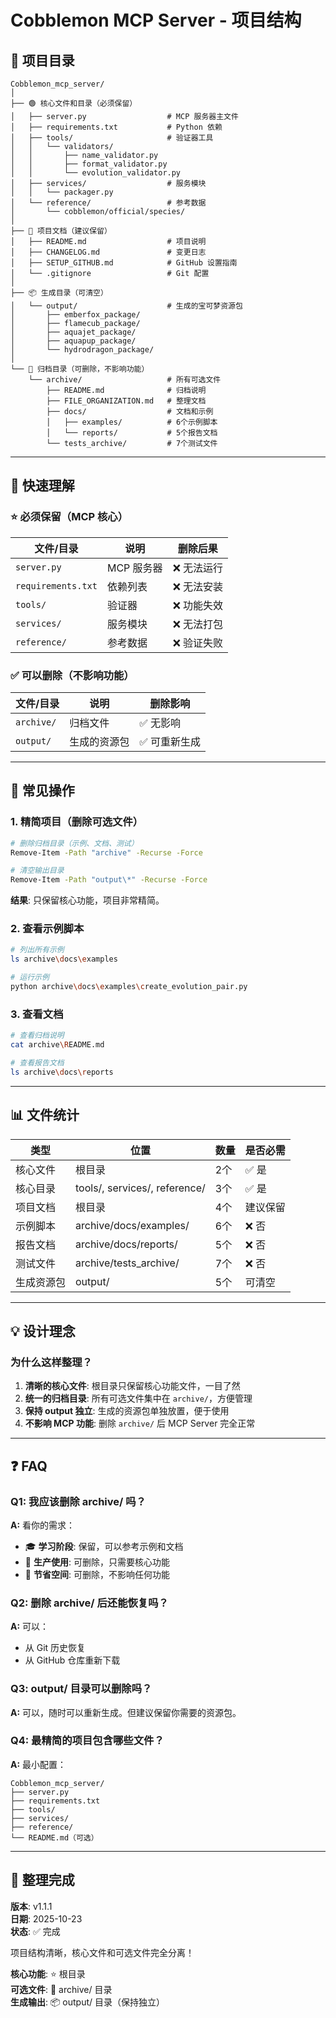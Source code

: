 # Cobblemon MCP Server - 项目结构

## 📁 项目目录

```
Cobblemon_mcp_server/
│
├── 🟢 核心文件和目录（必须保留）
│   ├── server.py                  # MCP 服务器主文件
│   ├── requirements.txt           # Python 依赖
│   ├── tools/                     # 验证器工具
│   │   └── validators/
│   │       ├── name_validator.py
│   │       ├── format_validator.py
│   │       └── evolution_validator.py
│   ├── services/                  # 服务模块
│   │   └── packager.py
│   └── reference/                 # 参考数据
│       └── cobblemon/official/species/
│
├── 📄 项目文档（建议保留）
│   ├── README.md                  # 项目说明
│   ├── CHANGELOG.md               # 变更日志
│   ├── SETUP_GITHUB.md            # GitHub 设置指南
│   └── .gitignore                 # Git 配置
│
├── 📦 生成目录（可清空）
│   └── output/                    # 生成的宝可梦资源包
│       ├── emberfox_package/
│       ├── flamecub_package/
│       ├── aquajet_package/
│       ├── aquapup_package/
│       └── hydrodragon_package/
│
└── 🔵 归档目录（可删除，不影响功能）
    └── archive/                   # 所有可选文件
        ├── README.md              # 归档说明
        ├── FILE_ORGANIZATION.md   # 整理文档
        ├── docs/                  # 文档和示例
        │   ├── examples/          # 6个示例脚本
        │   └── reports/           # 5个报告文档
        └── tests_archive/         # 7个测试文件
```

---

## 🎯 快速理解

### ⭐ 必须保留（MCP 核心）

| 文件/目录 | 说明 | 删除后果 |
|-----------|------|----------|
| `server.py` | MCP 服务器 | ❌ 无法运行 |
| `requirements.txt` | 依赖列表 | ❌ 无法安装 |
| `tools/` | 验证器 | ❌ 功能失效 |
| `services/` | 服务模块 | ❌ 无法打包 |
| `reference/` | 参考数据 | ❌ 验证失败 |

### ✅ 可以删除（不影响功能）

| 文件/目录 | 说明 | 删除影响 |
|-----------|------|----------|
| `archive/` | 归档文件 | ✅ 无影响 |
| `output/` | 生成的资源包 | ✅ 可重新生成 |

---

## 🔧 常见操作

### 1. 精简项目（删除可选文件）

```bash
# 删除归档目录（示例、文档、测试）
Remove-Item -Path "archive" -Recurse -Force

# 清空输出目录
Remove-Item -Path "output\*" -Recurse -Force
```

**结果**: 只保留核心功能，项目非常精简。

### 2. 查看示例脚本

```bash
# 列出所有示例
ls archive\docs\examples

# 运行示例
python archive\docs\examples\create_evolution_pair.py
```

### 3. 查看文档

```bash
# 查看归档说明
cat archive\README.md

# 查看报告文档
ls archive\docs\reports
```

---

## 📊 文件统计

| 类型 | 位置 | 数量 | 是否必需 |
|------|------|------|----------|
| 核心文件 | 根目录 | 2个 | ✅ 是 |
| 核心目录 | tools/, services/, reference/ | 3个 | ✅ 是 |
| 项目文档 | 根目录 | 4个 | 建议保留 |
| 示例脚本 | archive/docs/examples/ | 6个 | ❌ 否 |
| 报告文档 | archive/docs/reports/ | 5个 | ❌ 否 |
| 测试文件 | archive/tests_archive/ | 7个 | ❌ 否 |
| 生成资源包 | output/ | 5个 | 可清空 |

---

## 💡 设计理念

### 为什么这样整理？

1. **清晰的核心文件**: 根目录只保留核心功能文件，一目了然
2. **统一的归档目录**: 所有可选文件集中在 `archive/`，方便管理
3. **保持 output 独立**: 生成的资源包单独放置，便于使用
4. **不影响 MCP 功能**: 删除 `archive/` 后 MCP Server 完全正常

---

## ❓ FAQ

### Q1: 我应该删除 archive/ 吗？

**A:** 看你的需求：
- 🎓 **学习阶段**: 保留，可以参考示例和文档
- 🚀 **生产使用**: 可删除，只需要核心功能
- 💾 **节省空间**: 可删除，不影响任何功能

### Q2: 删除 archive/ 后还能恢复吗？

**A:** 可以：
- 从 Git 历史恢复
- 从 GitHub 仓库重新下载

### Q3: output/ 目录可以删除吗？

**A:** 可以，随时可以重新生成。但建议保留你需要的资源包。

### Q4: 最精简的项目包含哪些文件？

**A:** 最小配置：
```
Cobblemon_mcp_server/
├── server.py
├── requirements.txt
├── tools/
├── services/
├── reference/
└── README.md（可选）
```

---

## 🎉 整理完成

**版本**: v1.1.1  
**日期**: 2025-10-23  
**状态**: ✅ 完成

项目结构清晰，核心文件和可选文件完全分离！

**核心功能**: ⭐ 根目录  
**可选文件**: 🔵 archive/ 目录  
**生成输出**: 📦 output/ 目录（保持独立）

